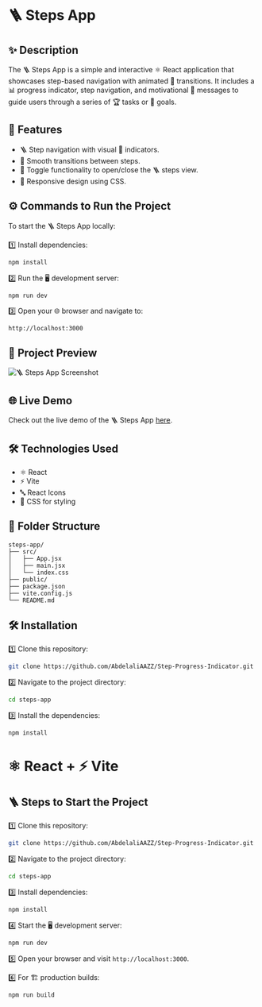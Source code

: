 # 🪜 Steps App

## ✨ Description
The 🪜 Steps App is a simple and interactive ⚛️ React application that showcases step-based navigation with animated 🎥 transitions. It includes a 📊 progress indicator, step navigation, and motivational 💬 messages to guide users through a series of 🏆 tasks or 🎯 goals.

## 🌟 Features
- 🪜 Step navigation with visual 👀 indicators.
- 🎥 Smooth transitions between steps.
- 🔄 Toggle functionality to open/close the 🪜 steps view.
- 📱 Responsive design using CSS.

## ⚙️ Commands to Run the Project
To start the 🪜 Steps App locally:

1️⃣ Install dependencies:
   ```bash
   npm install
   ```
2️⃣ Run the 🖥️ development server:
   ```bash
   npm run dev
   ```
3️⃣ Open your 🌐 browser and navigate to:
   ```
   http://localhost:3000
   ```



## 📸 Project Preview
![🪜 Steps App Screenshot](path/to/screenshot.png)

## 🌐 Live Demo
Check out the live demo of the 🪜 Steps App [here]([http://your-preview-link.com](https://step-progress-indicator.vercel.app/)).

## 🛠️ Technologies Used
- ⚛️ React
- ⚡ Vite
- 🔤 React Icons
- 🎨 CSS for styling

## 📂 Folder Structure
```
steps-app/
├── src/
│   ├── App.jsx
│   ├── main.jsx
│   └── index.css
├── public/
├── package.json
├── vite.config.js
└── README.md
```

## 🛠️ Installation
1️⃣ Clone this repository:
   ```bash
   git clone https://github.com/AbdelaliAAZZ/Step-Progress-Indicator.git
   ```
2️⃣ Navigate to the project directory:
   ```bash
   cd steps-app
   ```
3️⃣ Install the dependencies:
   ```bash
   npm install
   ```

# ⚛️ React + ⚡ Vite

## 🪜 Steps to Start the Project

1️⃣ Clone this repository:
   ```bash
   git clone https://github.com/AbdelaliAAZZ/Step-Progress-Indicator.git
   ```

2️⃣ Navigate to the project directory:
   ```bash
   cd steps-app
   ```

3️⃣ Install dependencies:
   ```bash
   npm install
   ```

4️⃣ Start the 🖥️ development server:
   ```bash
   npm run dev
   ```

5️⃣ Open your browser and visit `http://localhost:3000`.

6️⃣ For 🏗️ production builds:
   ```bash
   npm run build
  

